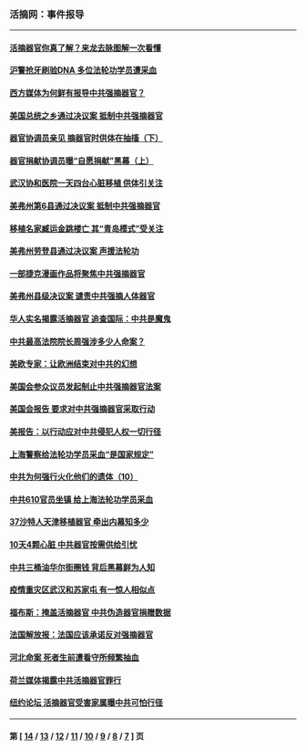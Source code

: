 ### 活摘网：事件报导
---
#### [活摘器官你真了解？来龙去脉图解一次看懂](../../pages/nf5877/n13013820.md?06160430) 
#### [沪警抢牙刷验DNA 多位法轮功学员遭采血](../../pages/nf5877/n12969218.md?06160430) 
#### [西方媒体为何鲜有报导中共强摘器官？](../../pages/nf5877/n12932034.md?06160430) 
#### [美国总统之乡通过决议案 抵制中共强摘器官](../../pages/nf5877/n12908242.md?06160430) 
#### [器官协调员亲见 摘器官时供体在抽搐（下）](../../pages/nf5877/n12898622.md?06160430) 
#### [器官捐献协调员曝“自愿捐献”黑幕（上）](../../pages/nf5877/n12878830.md?06160430) 
#### [武汉协和医院一天四台心脏移植 供体引关注](../../pages/nf5877/n12863175.md?06160430) 
#### [美弗州第6县通过决议案 抵制中共强摘器官](../../pages/nf5877/n12805218.md?06160430) 
#### [移植名家臧运金跳楼亡 其“青岛模式”受关注](../../pages/nf5877/n12803746.md?06160430) 
#### [美弗州劳登县通过决议案 声援法轮功](../../pages/nf5877/n12785715.md?06160430) 
#### [一部捷克漫画作品将聚焦中共强摘器官](../../pages/nf5877/n12785954.md?06160430) 
#### [美弗州县级决议案 谴责中共强摘人体器官](../../pages/nf5877/n12721290.md?06160430) 
#### [华人实名揭露活摘器官 追查国际：中共是魔鬼](../../pages/nf5877/n12691724.md?06160430) 
#### [中共最高法院院长周强涉多少人命案？](../../pages/nf5877/n12678074.md?06160430) 
#### [美欧专家：让欧洲结束对中共的幻想](../../pages/nf5877/n12652921.md?06160430) 
#### [美国会参众议员发起制止中共强摘器官法案](../../pages/nf5877/n12627668.md?06160430) 
#### [美国会报告 要求对中共强摘器官采取行动](../../pages/nf5877/n12448233.md?06160430) 
#### [美报告：以行动应对中共侵犯人权一切行径](../../pages/nf5877/n12443204.md?06160430) 
#### [上海警察给法轮功学员采血“是国家规定”](../../pages/nf5877/n12371027.md?06160430) 
#### [中共为何强行火化他们的遗体（10）](../../pages/nf5877/n12352363.md?06160430) 
#### [中共610官员坐镇 给上海法轮功学员采血](../../pages/nf5877/n12350295.md?06160430) 
#### [37沙特人天津移植器官 牵出内幕知多少](../../pages/nf5877/n12338586.md?06160430) 
#### [10天4颗心脏 中共器官按需供给引忧](../../pages/nf5877/n12326366.md?06160430) 
#### [中共三桶油华尔街圈钱 背后黑幕鲜为人知](../../pages/nf5877/n12249199.md?06160430) 
#### [疫情重灾区武汉和苏家屯 有一惊人相似点](../../pages/nf5877/n12150824.md?06160430) 
#### [福布斯：掩盖活摘器官 中共伪造器官捐赠数据](../../pages/nf5877/n11669316.md?06160430) 
#### [法国解放报：法国应该承诺反对强摘器官](../../pages/nf5877/n11597772.md?06160430) 
#### [河北命案 死者生前遭看守所频繁抽血](../../pages/nf5877/n11594995.md?06160430) 
#### [荷兰媒体揭露中共活摘器官罪行](../../pages/nf5877/n11574020.md?06160430) 
#### [纽约论坛 活摘器官受害家属曝中共可怕行径](../../pages/nf5877/n11547913.md?06160430) 

---
#### 第 [ [14](./14.md?06160430) / [13](./13.md?06160430) / [12](./12.md?06160430) / [11](./11.md?06160430) / [10](./10.md?06160430) / [9](./9.md?06160430) / [8](./8.md?06160430) / [7](./7.md?06160430) ] 页

